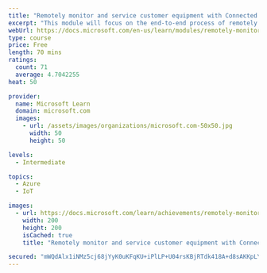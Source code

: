 ```yaml
---
title: "Remotely monitor and service customer equipment with Connected Field Service for Dynamics 365 and Azure IoT"
excerpt: "This module will focus on the end-to-end process of remotely monitoring IoT enabled devices using the Connected Field Service solution including device registration, working with alerts, and designing processes to take specific actions."
webUrl: https://docs.microsoft.com/en-us/learn/modules/remotely-monitor-and-service-customer-equipment/
type: course
price: Free
length: 70 mins
ratings:
  count: 71
  average: 4.7042255
heat: 50

provider:
  name: Microsoft Learn
  domain: microsoft.com
  images:
    - url: /assets/images/organizations/microsoft.com-50x50.jpg
      width: 50
      height: 50

levels:
  - Intermediate

topics:
  - Azure
  - IoT

images:
  - url: https://docs.microsoft.com/learn/achievements/remotely-monitor-and-service-customer-equipment-social.png
    width: 200
    height: 200
    isCached: true
    title: "Remotely monitor and service customer equipment with Connected Field Service for Dynamics 365 and Azure IoT"

secured: "mWQdAlx1iNMz5cj68jYyK0uKFqKU+iPlLP+U04rsKBjRTdk418A+d8sAKKpLYTsoC1wKyDVir4SwrNmiLJSychI+9pKdcF+wkp5K9Kj9of9A1lGFRExdpgq8VZs6nOrfoylFnCDj5mp1S4hdR9JpqOai3qH+WhF/3xafFkoIotYNmlAnMw1HRkC8MxQQiK2EYgSfJ9kYDVMYkCBXMHyuYmQylIEj7Amcf2OXTA0vBcJfyqMo3fgj06sA7bbiMZ8mWej0KLtv3F9BC7Ua29ohKo7eCfJRmeb4F7hJC4vYYh4vXU9/CFsTpOeYVVx83YTV0fiIrZPquAQJVNQxmfkERuar0O5FZ9eues0vlGgTCv7pEnKeupqIOteNhK2PagOX+SdcHGSl3vTNvUQEkS4XhU6qe2zAs8+Zu3eoL3GDhgw=;jaU0NbKS3AzqVYJDv97TTA=="
---
```



